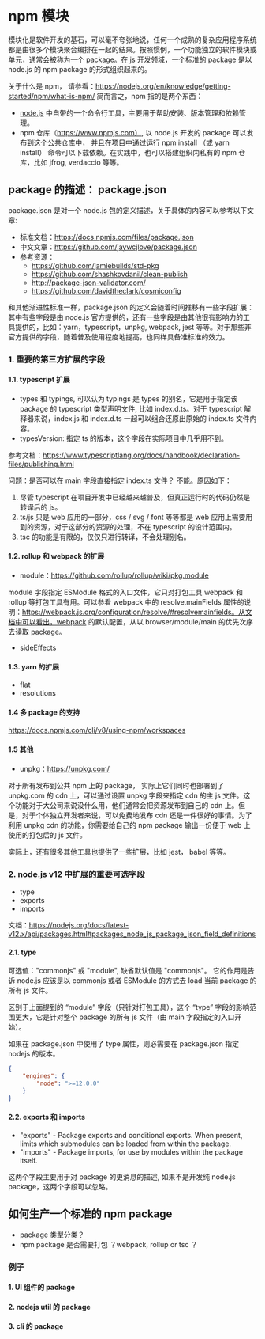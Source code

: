 
# npm 模块
模块化是软件开发的基石，可以毫不夸张地说，任何一个成熟的复杂应用程序系统都是由很多个模块聚合编排在一起的结果。按照惯例，一个功能独立的软件模块或单元，通常会被称为一个 package。在 js 开发领域，一个标准的 package 是以 node.js 的 npm package 的形式组织起来的。

关于什么是 npm， 请参看：https://nodejs.org/en/knowledge/getting-started/npm/what-is-npm/
简而言之，npm 指的是两个东西：
* [node.js](https://nodejs.org/en/) 中自带的一个命令行工具，主要用于帮助安装、版本管理和依赖管理。
* npm 仓库（https://www.npmjs.com）, 以 node.js 开发的 package 可以发布到这个公共仓库中， 并且在项目中通过运行 npm install （或 yarn install） 命令可以下载依赖。在实践中，也可以搭建组织内私有的 npm 仓库，比如 jfrog, verdaccio 等等。

## package 的描述： package.json
package.json 是对一个 node.js 包的定义描述，关于具体的内容可以参考以下文章:
* 标准文档：https://docs.npmjs.com/files/package.json
* 中文文章：https://github.com/jaywcjlove/package.json
* 参考资源：
    * https://github.com/jamiebuilds/std-pkg
    * https://github.com/shashkovdanil/clean-publish
    * http://package-json-validator.com/
    * https://github.com/davidtheclark/cosmiconfig

和其他渐进性标准一样，package.json 的定义会随着时间推移有一些字段扩展：其中有些字段是由 node.js 官方提供的，还有一些字段是由其他很有影响力的工具提供的，比如：yarn，typescript，unpkg, webpack, jest 等等。对于那些非官方提供的字段，随着普及使用程度地提高，也同样具备准标准的效力。

### 1. 重要的第三方扩展的字段
#### 1.1. typescript 扩展
* types 和 typings, 可以认为 typings 是 types 的别名，它是用于指定该 package 的 typescript 类型声明文件, 比如 index.d.ts。对于 typescript 解释器来说，index.js 和 index.d.ts 一起可以组合还原出原始的 index.ts 文件内容。
* typesVersion: 指定 ts 的版本，这个字段在实际项目中几乎用不到。

参考文档：https://www.typescriptlang.org/docs/handbook/declaration-files/publishing.html

问题：是否可以在 main 字段直接指定 index.ts 文件？
不能。原因如下：
1. 尽管 typescript 在项目开发中已经越来越普及，但真正运行时的代码仍然是转译后的 js。
2. ts/js 只是 web 应用的一部分，css / svg / font 等等都是 web 应用上需要用到的资源，对于这部分的资源的处理，不在 typescript 的设计范围内。
3. tsc 的功能是有限的，仅仅只进行转译，不会处理别名。

#### 1.2. rollup 和 webpack 的扩展
* module：https://github.com/rollup/rollup/wiki/pkg.module

module 字段指定 ESModule 格式的入口文件，它只对打包工具 webpack 和 rollup 等打包工具有用。可以参看 webpack 中的 resolve.mainFields 属性的说明：https://webpack.js.org/configuration/resolve/#resolvemainfields。从文档中可以看出，webpack 的默认配置，从以 browser/module/main 的优先次序去读取 package。

* sideEffects

#### 1.3. yarn 的扩展
* flat 
* resolutions


#### 1.4 多 package 的支持
https://docs.npmjs.com/cli/v8/using-npm/workspaces



#### 1.5 其他
* unpkg：https://unpkg.com/

对于所有发布到公共 npm 上的 package， 实际上它们同时也部署到了 unpkg.com 的 cdn 上，可以通过设置 unpkg 字段来指定 cdn 的主 js 文件。这个功能对于大公司来说没什么用，他们通常会把资源发布到自己的 cdn 上。但是，对于个体独立开发者来说，可以免费地发布 cdn 还是一件很好的事情。为了利用 unpkg cdn 的功能，你需要给自己的 npm package 输出一份便于 web 上使用的打包后的 js 文件。



实际上，还有很多其他工具也提供了一些扩展，比如 jest， babel 等等。

### 2. node.js v12 中扩展的重要可选字段
* type
* exports 
* imports

文档：https://nodejs.org/docs/latest-v12.x/api/packages.html#packages_node_js_package_json_field_definitions

#### 2.1. type 
可选值："commonjs" 或 "module", 缺省默认值是 "commonjs"。
它的作用是告诉 node.js 应该是以 commonjs 或者 ESModule 的方式去 load 当前 package 的所有 js 文件。

区别于上面提到的 “module” 字段（只针对打包工具），这个 “type” 字段的影响范围更大，它是针对整个 package 的所有 js 文件（由 main 字段指定的入口开始）。

如果在 package.json 中使用了 type 属性，则必需要在 package.json 指定 nodejs 的版本。
```json
{
    "engines": {
        "node": ">=12.0.0"
    }
}
```

#### 2.2. exports 和 imports
* "exports" - Package exports and conditional exports. When present, limits which submodules can be loaded from within the package.
* "imports" - Package imports, for use by modules within the package itself.

这两个字段主要用于对 package 的更消息的描述, 如果不是开发纯 node.js package，这两个字段可以忽略。




## 如何生产一个标准的 npm package
* package 类型分类？
* npm package 是否需要打包 ？webpack, rollup or tsc ？



### 例子

#### 1. UI 组件的 package

#### 2. nodejs util 的 package

#### 3. cli 的 package


